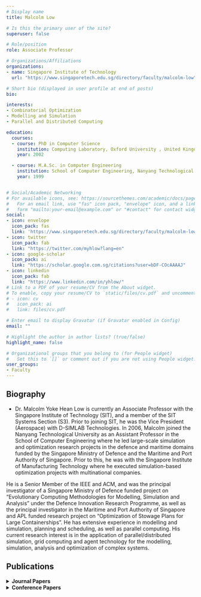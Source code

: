 ```yaml
---
# Display name
title: Malcolm Low

# Is this the primary user of the site?
superuser: false

# Role/position
role: Associate Professor

# Organizations/Affiliations
organizations:
- name: Singapore Institute of Technology
  url: "https://www.singaporetech.edu.sg/directory/faculty/malcolm-low"

# Short bio (displayed in user profile at end of posts)
bio: 

interests:
- Combinatorial Optimization
- Modelling and Simulation
- Parallel and Distributed Computing

education:
  courses:
  - course: PhD in Computer Science
    institution: Computing Laboratory, Oxford University , United Kingdom
    year: 2002

  - course: M.A.Sc. in Computer Engineering
    institution: School of Computer Engineering, Nanyang Technological University , Singapore
    year: 1999


# Social/Academic Networking
# For available icons, see: https://sourcethemes.com/academic/docs/page-builder/#icons
#   For an email link, use "fas" icon pack, "envelope" icon, and a link in the
#   form "mailto:your-email@example.com" or "#contact" for contact widget.
social:
- icon: envelope
  icon_pack: fas
  link: 'https://www.singaporetech.edu.sg/directory/faculty/malcolm-low'
- icon: twitter
  icon_pack: fab
  link: "https://twitter.com/myhlow?lang=en"
- icon: google-scholar
  icon_pack: ai
  link: "https://scholar.google.com.sg/citations?user=bDF-COcAAAAJ"
- icon: linkedin
  icon_pack: fab
  link: "https://www.linkedin.com/in/yhlow/"
# Link to a PDF of your resume/CV from the About widget.
# To enable, copy your resume/CV to `static/files/cv.pdf` and uncomment the lines below.
# - icon: cv
#   icon_pack: ai
#   link: files/cv.pdf

# Enter email to display Gravatar (if Gravatar enabled in Config)
email: ""

# Highlight the author in author lists? (true/false)
highlight_name: false

# Organizational groups that you belong to (for People widget)
#   Set this to `[]` or comment out if you are not using People widget.
user_groups:
- Faculty
---
```


## <span style="font-size: 1.25rem  ;">**Biography**</span>

- <span style="font-size: 0.9rem  ;">Dr. Malcolm Yoke Hean Low is currently an Associate Professor with the Singapore Institute of Technology (SIT), and a member of the SIT Systems Section (S3). Prior to joining SIT, he was the Vice President (Aerospace) with D-SIMLAB Technologies. In 2006, Malcolm joined the Nanyang Technological University as an Assistant Professor in the School of Computer Engineering where he led large-scale simulation and optimization research projects in the defence and maritime domains funded by the Singapore Ministry of Defence and the Maritime and Port Authority of Singapore. Prior to this, he was with the Singapore Institute of Manufacturing Technology where he executed simulation-based optimization projects with multinational companies.

He is a Senior Member of the IEEE and ACM, and was the principal investigator of a Singapore Ministry of Defence funded project on “Evolutionary Computing Methodologies for Modelling, Simulation and Analysis” under the Defence Innovation Research Programme, as well as the principal investigator in the Maritime and Port Authority of Singapore and APL funded research project on “Optimization of Stowage Plans for Large Containerships”. He has extensive experience in modelling and simulation, planning and scheduling, as well as parallel computing. His current research interest is in the application of parallel/distributed simulation, grid computing and agent technology for the modelling, simulation, analysis and optimization of complex systems.</span>

## <span style="font-size: 1.25rem  ;">**Publications**</span>
<details>
  <summary><strong>Journal Papers</strong></summary>

  - <span style="font-size: 0.9rem  ;"></span>
  - <span style="font-size: 0.9rem;">Shin Siang Choong, Li-Pei Wong, Malcolm Yoke Hean Low, Chin Soon Chong, “A Bee Colony Optimization Algorithm with a Sequential-Pattern-Mining-based Pruning Strategy for the Traveling Salesman Problem”, International Journal of Bio-Inspired Computation, Vol. 15, No. 4, pp. 239-253, July 2020.</span>
  - <span style="font-size: 0.9rem;">Mojtaba Shakeri, Malcolm Yoke Hean Low, Stephen John Turner, Eng Wah Lee, “An Efficient Incremental Evaluation Function for Optimizing Truck Scheduling in a Resource-constrained Crossdock Using Metaheuristics”, Expert Systems with Applications, Vol. 45, No. 1, pp. 172-184, March 2016.</span>
  - <span style="font-size: 0.9rem;">Mojtaba Shakari, Malcolm Yoke Hean Low, Stephen John Turner, Eng Wah Lee. ""A Robust Two-Phase Heuristic Algorithm for the Truck Scheduling Problem in a Resource-Constrained Crossdock Computers & Operations Research"". Computers & Operations Research, Vol. 39, No. 11, pp. 2564-2577, 2012.</span>
  - <span style="font-size: 0.9rem;">Fanchao Zeng, James Decraene, Malcolm Yoke Hean Low, Suiping Zhou, Wentong Cai. ""Evolving Optimal and Diversified Military Operational Plan for Computational Red Teaming"". IEEE Systems Journal. Vol. 6, No. 3, pp. 499-509, September 2012.</span>
  - <span style="font-size: 0.9rem;">Fanchao Zeng, James Decraene, Malcolm Yoke Hean Low, Suiping Zhou, Wentong Cai. "Diversity-driven Self-Adaptation in Evolutionary Algorithms" Intelligent Control and Computer Engineering, Lecture Notes in Electrical Engineering Series, Volume 70, pp. 95-106, 2011.</span>
  - <span style="font-size: 0.9rem;">Xi Guo, Shell Ying Huang, Wen Jing Hsu and Malcolm Yoke Hean Low. ""Dynamic Yard Crane Dispatching in Container Terminals with Predicted Vehicle Arrival Information"". Advanced Engineering Informatics, Vol. 35, No. 3, pp. 472-484, August 2011.</span>
  - <span style="font-size: 0.9rem;">Malcolm Yoke Hean Low, Min Zeng, Wen Jing Hsu, Shell Ying Huang, Fan Liu and Cho Aye Win. ""Improving Safety and Stability of Large Containerships in Automated Stowage Planning"". IEEE System Journal, Vol. 5, No. 1, pp. 50-60, March 2011.</span>
  - <span style="font-size: 0.9rem;">Li-Pei Wong, Chi Yung Puan, Malcolm Yoke Hean Low, Chin Soon Chong, Yi Wen Wong. ""Bee Colony Optimization Algorithm with Big Valley Landscape Exploitation for Job Shop Scheduling Problems"". International Journal of Bio-Inspired Computing, Vol. 2, No. 2, pp. 85-99, 2010.</span>
  - <span style="font-size: 0.9rem;">Hequen Sun, Malcolm Yoke Hean Low, Wenjing Hsu and Jagath Rajapakse, ""RecMotif: A Novel Fast Algorithm for Weak Motif Discovery"", BMC Bioinformatics, Vol. 11, Suppl. 11:S8, 2010.</span>
  - <span style="font-size: 0.9rem;">Sui Ping Zhou, Dan Chen, Wentong Cai, Lin Bo Luo, Malcolm Yoke Hean Low, Feng Tian, Su Haan Tay, Wee Sze Ong and Benjamin D. Hamilton, ""Crowd Modeling and Simulation Technologies"". ACM Transactions on Modeling and Computer Simulation (TOMACS), Vol. 20, No. 4, October 2010.</span>
  - <span style="font-size: 0.9rem;">Muzhou Xiong, Michael Lees, Wentong Cai, Suiping Zhou and Malcolm Yoke Hean Low. ""Analysis of an Efficient Rule-based Motion Planning System for Simulating Human Crowds"". The Visual Computer, Vol. 26, No. 5, pp. 367-383, May 2010.</span>
  - <span style="font-size: 0.9rem;">Zhengping Li, Malcolm Yoke Hean Low and Yan Guan Lim. ""Optimal Decision-making on Product Allocation for Crossdocking and Warehousing Operations"". International Journal of Services Operations and Informatics, Vol. 4, No.4, pp. 352–365, 2009.</span>
  - <span style="font-size: 0.9rem;">Li Pei Wong, Malcolm Yoke Hean Low and Chin Soon Chong. ""Bee Colony Optimization with Local Search for Traveling Salesman Problem"". International Journal on Artificial Intelligence Tools, Vol. 19, No. 3, pp. 305-334, 2010. 2009.</span>
  - <span style="font-size: 0.9rem;">Linbo Luo, Suiping Zhou, Wentong Cai, Malcolm Yoke Hean Low, Feng Tian, Yongwei Wang and Xian Xiao. ""Agent-based Human Behavior Modeling for Crowd Simulation"". Computer Animation and Virtual World, Vol. 19, No. 3-4, pp. 271-281, 2008.</span>
  - <span style="font-size: 0.9rem;">Peter Lendermann, Stephen John Turner, Malcolm Yoke Hean Low, Boon Ping Gan, Nirupam Julka, Lai Peng Chan, Wen-tong Cai, Loo Hay Lee, E. P. Chew, S. Y. Teng and L. F. McGinnis. ""An Integrated and Adaptive Decision-Support Framework for High-Tech Manufacturing and Service Networks"", Journal of Simulation, Vol. 1/2, pp. 69-79, 2007.</span>
  - <span style="font-size: 0.9rem;">Simon J. E. Taylor, Xiaoguang Wang, Stephen John Turner and Malcolm Yoke Hean Low, ""Integrating Heterogeneous Distributed COTS Discrete-Event Simulation Packages: An Emerging Standards-based Approach"", IEEE Transactions on System, Man and Cybernetics. Part A: Systems and Humans, Vol. 36, No. 1, pp. 109-122, Jan 2006.</span>
  - <span style="font-size: 0.9rem;">Malcolm Yoke Hean Low, Boon Ping Gan, Junhu Wei, Xiao-Guang Wang, Stephen John Turner and Wen-tong Cai. ""Shared State Synchronization for HLA-Based Distributed Simulation"", Simulation: Transactions of the Society for Modeling and Simulation International, Vol. 82, No. 8, pp. 511-521, August 2006.</span>
  - <span style="font-size: 0.9rem;">Xiaoguang Wang, Stephen John Turner, Malcolm Yoke Hean Low, and Boon Ping Gan. ""Optimistic Synchronization in HLA Based Distributed Simulation"", Simulation: Transactions of the Society for Modeling and Simulation International, Vol. 81, No. 4, pp. 279-291, July 2005.</span>
  - <span style="font-size: 0.9rem;">Dan Chen, Stephen John Turner, Wentong Cai, Boon Ping Gan, Malcolm Yoke Hean Low, ""Algorithms for HLA-based Distributed Simulation Cloning"", ACM Transactions on Modeling and Computer Simulation, Vol. 15, Issue 4, pp 316-345, Oct. 2005.</span>
  - <span style="font-size: 0.9rem;">Wentong Cai, Zijing Yuan, Malcolm Yoke Hean Low and Stephen John Turner. ""Federate Migration in HLA-based Simulation"", Future Generation Computer Systems, Vol. 21, No. 1, pp. 87-95, Jan 2005.</span>
  - <span style="font-size: 0.9rem;">Boon Ping Gan, Yoke Hean Low, Wentong Cai, Stephen J. Turner, Sanjay Jain, Wen Jing Hsu, Shell Ying Huang. “The Development of Conservative Super-step Protocols for Shared Memory Multiprocessor Systems”, Parallel and Distributed Computing Practices, 2001, Vol. 4, No. 1, pp. 1-17.</span>
  - <span style="font-size: 0.9rem;">Yoke-Hean Low, Chu-Cheow Lim, Wentong Cai, Shell-Ying Huang, Wen-Jing Hsu, Sanjay Jain, and Stephen J. Turner. ""Survey of Languages and Runtime Libraries for Parallel Discrete Event Simulation"", Simulation and Transactions of the Society for Computer Simulation (SCS), Joint Special Issue on Parallel and Distributed Simulation, Vol. 72, No. 3, March 1999, pp. 170-186.</span>
  - <span style="font-size: 0.9rem;">Alfred CK Heng, Malcolm YH Low, ""Loop Parallelisation Tool for Message-Passing Systems"", Microprocessors and Microsystems Journal, M20/07, pp. 409-421, March 1997.</span>
</details>
<details>
  <summary><strong>Conference Papers</strong></summary>
  
  - <span style="font-size: 0.9rem  ;"></span>
</details>



